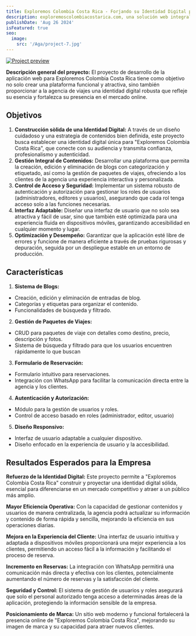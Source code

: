 ```yaml
---
title: Exploremos Colombia Costa Rica - Forjando su Identidad Digital para Conquistar el Mundo del Turismo.
description: exploremoscolombiacostarica.com, una solución web integral que fortalece la identidad de la agencia, permitiendo gestionar y promover de manera efectiva sus destinos turísticos y servicios, conectando con los viajeros de manera auténtica y memorable.
publishDate: 'Aug 26 2024'
isFeatured: true
seo:
  image:
    src: '/Aga/project-7.jpg'
---
```


[![Project preview](/Aga/exploremoscolombiacostarica.webp)](https://exploremoscolombiacostarica.com/)

**Descripción general del proyecto:**
El proyecto de desarrollo de la aplicación web para Exploremos Colombia Costa Rica tiene como objetivo no solo crear una plataforma funcional y atractiva, sino también proporcionar a la agencia de viajes una identidad digital robusta que refleje su esencia y fortalezca su presencia en el mercado online.

## Objetivos

1. **Construcción sòlida de una Identidad Digital:** A través de un diseño cuidadoso y una estrategia de contenidos bien definida, este proyecto busca establecer una identidad digital única para "Exploremos Colombia Costa Rica", que conecte con su audiencia y transmita confianza, profesionalismo y autenticidad.
2. **Gestión Integral de Contenidos:** Desarrollar una plataforma que permita la creación, edición y eliminación de blogs con categorización y etiquetado, así como la gestión de paquetes de viajes, ofreciendo a los clientes de la agencia una experiencia interactiva y personalizada.
3. **Control de Acceso y Seguridad:** Implementar un sistema robusto de autenticación y autorización para gestionar los roles de usuarios (administradores, editores y usuarios), asegurando que cada rol tenga acceso solo a las funciones necesarias.
4. **Interfaz Adaptable:** Diseñar una interfaz de usuario que no solo sea atractiva y fácil de usar, sino que también esté optimizada para una experiencia fluida en dispositivos móviles, garantizando accesibilidad en cualquier momento y lugar.
5. **Optimización y Desempeño:** Garantizar que la aplicación esté libre de errores y funcione de manera eficiente a través de pruebas rigurosas y depuración, seguida por un despliegue estable en un entorno de producción.

## Características

1. **Sistema de Blogs:**

- Creación, edición y eliminación de entradas de blog.
- Categorías y etiquetas para organizar el contenido.
- Funcionalidades de búsqueda y filtrado.

2. **Gestión de Paquetes de Viajes:**

- CRUD para paquetes de viaje con detalles como destino, precio, descripción y fotos.
- Sistema de búsqueda y filtrado para que los usuarios encuentren rápidamente lo que buscan

3. **Formulario de Reservación:**

- Formulario intuitivo para reservaciones.
- Integración con WhatsApp para facilitar la comunicación directa entre la agencia y los clientes.

4. **Autenticación y Autorización:**

- Módulo para la gestión de usuarios y roles.
- Control de acceso basado en roles (administrador, editor, usuario)

5. **Diseño Responsivo:**

- Interfaz de usuario adaptable a cualquier dispositivo.
- Diseño enfocado en la experiencia de usuario y la accesibilidad.

## Resultados Esperados para la Empresa

**Refuerzo de la Identidad Digital:** Este proyecto permite a "Exploremos Colombia Costa Rica" construir y proyectar una identidad digital sólida, esencial para diferenciarse en un mercado competitivo y atraer a un público más amplio.

**Mayor Eficiencia Operativa:** Con la capacidad de gestionar contenidos y usuarios de manera centralizada, la agencia podrá actualizar su información y contenido de forma rápida y sencilla, mejorando la eficiencia en sus operaciones diarias.

**Mejora en la Experiencia del Cliente:** Una interfaz de usuario intuitiva y adaptada a dispositivos móviles proporcionará una mejor experiencia a los clientes, permitiendo un acceso fácil a la información y facilitando el proceso de reserva.

**Incremento en Reservas:** La integración con WhatsApp permitirá una comunicación más directa y efectiva con los clientes, potencialmente aumentando el número de reservas y la satisfacción del cliente.

**Seguridad y Control:** El sistema de gestión de usuarios y roles asegurará que solo el personal autorizado tenga acceso a determinadas áreas de la aplicación, protegiendo la información sensible de la empresa.

**Posicionamiento de Marca:** Un sitio web moderno y funcional fortalecerá la presencia online de "Exploremos Colombia Costa Rica", mejorando su imagen de marca y su capacidad para atraer nuevos clientes.
